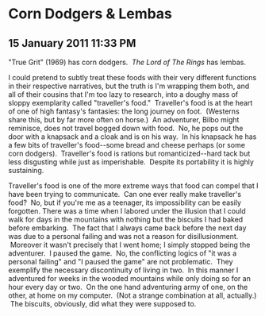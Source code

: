 # Corn Dodgers & Lembas
## 15 January 2011 11:33 PM

"True Grit" (1969) has corn dodgers.  _The Lord of The Rings_ has lembas.

I could pretend to subtly treat these foods with their very different functions in their respective narratives, but the truth is I'm wrapping them both, and all of their cousins that I'm too lazy to research, into a doughy mass of sloppy exemplarity called "traveller's food."  Traveller's food is at the heart of one of high fantasy's fantasies: the long journey on foot.  (Westerns share this, but by far more often on horse.)  An adventurer, Bilbo might reminisce, does not travel bogged down with food.  No, he pops out the door with a knapsack and a cloak and is on his way.  In his knapsack he has a few bits of traveller's food--some bread and cheese perhaps (or some corn dodgers).  Traveller's food is rations but romanticized--hard tack but less disgusting while just as imperishable.  Despite its portability it is highly sustaining.

Traveller's food is one of the more extreme ways that food can compel that I have been trying to communicate.  Can one ever really make traveller's food?  No, but if you're me as a teenager, its impossibility can be easily forgotten. There was a time when I labored under the illusion that I could walk for days in the mountains with nothing but the biscuits I had baked before embarking.  The fact that I always came back before the next day was due to a personal failing and was not a reason for disillusionment.  Moreover it wasn't precisely that I went home; I simply stopped being the adventurer.  I paused the game.  No, the conflicting logics of "it was a personal failing" and "I paused the game" are not problematic.  They exemplify the necessary discontinuity of living in two.  In this manner I adventured for weeks in the wooded mountains while only doing so for an hour every day or two.  On the one hand adventuring army of one, on the other, at home on my computer.  (Not a strange combination at all, actually.)  The biscuits, obviously, did what they were supposed to.